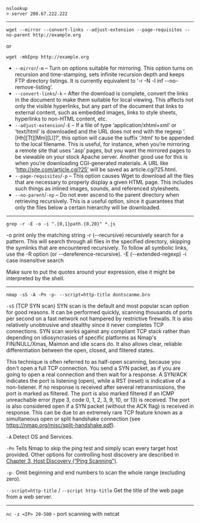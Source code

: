 ```
nslookup
> server 208.67.222.222
```

---

```
wget --mirror --convert-links --adjust-extension --page-requisites --no-parent http://example.org
```
or
```
wget -mkEpnp http://example.org
```
- `--mirror`/`-m` – Turn on options suitable for mirroring. This option turns on recursion and time-stamping, sets infinite recursion depth and keeps FTP directory listings. It is currently equivalent to ‘-r -N -l inf --no-remove-listing’.
- `--convert-links`/`-k` – After the download is complete, convert the links in the document to make them suitable for local viewing. This affects not only the visible hyperlinks, but any part of the document that links to external content, such as embedded images, links to style sheets, hyperlinks to non-HTML content, etc.
- `--adjust-extension`/`-E` – If a file of type ‘application/xhtml+xml’ or ‘text/html’ is downloaded and the URL does not end with the regexp ‘\.[Hh][Tt][Mm][Ll]?’, this option will cause the suffix ‘.html’ to be appended to the local filename. This is useful, for instance, when you’re mirroring a remote site that uses ‘.asp’ pages, but you want the mirrored pages to be viewable on your stock Apache server. Another good use for this is when you’re downloading CGI-generated materials. A URL like ‘http://site.com/article.cgi?25’ will be saved as article.cgi?25.html.
- `--page-requisites`/`-p` – This option causes Wget to download all the files that are necessary to properly display a given HTML page. This includes such things as inlined images, sounds, and referenced stylesheets.
- `--no-parent`/`-np` – Do not ever ascend to the parent directory when retrieving recursively. This is a useful option, since it guarantees that only the files below a certain hierarchy will be downloaded.

---

```grep -r -E -o -i ".{0,1}path.{0,20}" *.js```

-o print only the matching string
-r (--recursive) recursively search for a pattern. This will search through all files in the specified directory, skipping the symlinks that are encountered recursively. To follow all symbolic links, use the -R option (or --dereference-recursive).
-E (--extended-regexp)
-i case insensitive search

Make sure to put the quotes around your expression, else it might be interpreted by the shell.

---

```nmap -sS -A -Pn -p- --script=http-title dontscanme.bro```

`-sS` (TCP SYN scan)
SYN scan is the default and most popular scan option for good reasons. It can be performed quickly, scanning thousands of ports per second on a fast network not hampered by restrictive firewalls. It is also relatively unobtrusive and stealthy since it never completes TCP connections. SYN scan works against any compliant TCP stack rather than depending on idiosyncrasies of specific platforms as Nmap's FIN/NULL/Xmas, Maimon and idle scans do. It also allows clear, reliable differentiation between the open, closed, and filtered states.

This technique is often referred to as half-open scanning, because you don't open a full TCP connection. You send a SYN packet, as if you are going to open a real connection and then wait for a response. A SYN/ACK indicates the port is listening (open), while a RST (reset) is indicative of a non-listener. If no response is received after several retransmissions, the port is marked as filtered. The port is also marked filtered if an ICMP unreachable error (type 3, code 0, 1, 2, 3, 9, 10, or 13) is received. The port is also considered open if a SYN packet (without the ACK flag) is received in response. This can be due to an extremely rare TCP feature known as a simultaneous open or split handshake connection (see https://nmap.org/misc/split-handshake.pdf).

`-A`
Detect OS and Services.

`-Pn`
Tells Nmap to skip the ping test and simply scan every target host provided. Other options for controlling host discovery are described in [Chapter 3, Host Discovery (“Ping Scanning”)](https://nmap.org/book/host-discovery.html).

`-p-`
Omit beginning and end numbers to scan the whole range (excluding zero).

`--script=http-title` / `--script http-title`
 Get the title of the web page from a web server.
 
 ---
 
 ```nc -z <IP> 20-500``` - port scanning with netcat
